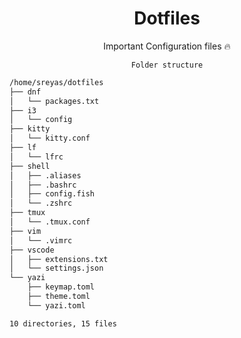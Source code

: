 <div align="center"> 
  
# Dotfiles
Important Configuration files 🔥
  
` Folder structure `<br>

</div>

```bash
/home/sreyas/dotfiles
├── dnf
│   └── packages.txt
├── i3
│   └── config
├── kitty
│   └── kitty.conf
├── lf
│   └── lfrc
├── shell
│   ├── .aliases
│   ├── .bashrc
│   ├── config.fish
│   └── .zshrc
├── tmux
│   └── .tmux.conf
├── vim
│   └── .vimrc
├── vscode
│   ├── extensions.txt
│   └── settings.json
└── yazi
    ├── keymap.toml
    ├── theme.toml
    └── yazi.toml

10 directories, 15 files
```
